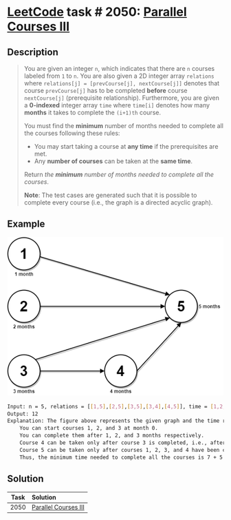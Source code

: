 # [LeetCode][leetcode] task # 2050: [Parallel Courses III][task]

Description
-----------

> You are given an integer `n`, which indicates that there are `n` courses labeled from `1` to `n`.
> You are also given a 2D integer array `relations` where `relations[j] = [prevCourse[j], nextCourse[j]]` denotes
> that course `prevCourse[j]` has to be completed **before** course `nextCourse[j]` (prerequisite relationship).
> Furthermore, you are given a **0-indexed** integer array `time` where `time[i]` denotes
> how many **months** it takes to complete the `(i+1)th` course.
> 
> You must find the **minimum** number of months needed to complete all the courses following these rules:
> * You may start taking a course at **any time** if the prerequisites are met.
> * Any **number of courses** can be taken at the **same time**.
> 
> Return _the **minimum** number of months needed to complete all the courses_.
> 
> **Note**: The test cases are generated such that it is possible to complete every course
> (i.e., the graph is a directed acyclic graph).

 Example
-------

![graph.png](image/graph.png)

```sh
Input: n = 5, relations = [[1,5],[2,5],[3,5],[3,4],[4,5]], time = [1,2,3,4,5]
Output: 12
Explanation: The figure above represents the given graph and the time required to complete each course.
    You can start courses 1, 2, and 3 at month 0.
    You can complete them after 1, 2, and 3 months respectively.
    Course 4 can be taken only after course 3 is completed, i.e., after 3 months. It is completed after 3 + 4 = 7 months.
    Course 5 can be taken only after courses 1, 2, 3, and 4 have been completed, i.e., after max(1,2,3,7) = 7 months.
    Thus, the minimum time needed to complete all the courses is 7 + 5 = 12 months.
```

Solution
--------

| Task | Solution                         |
|:----:|:---------------------------------|
| 2050 | [Parallel Courses III][solution] |


[leetcode]: <http://leetcode.com/>
[task]: <https://leetcode.com/problems/parallel-courses-iii/>
[solution]: <https://github.com/wellaxis/praxis-leetcode/blob/main/src/main/java/com/witalis/praxis/leetcode/task/h21/p2050/option/Practice.java>
